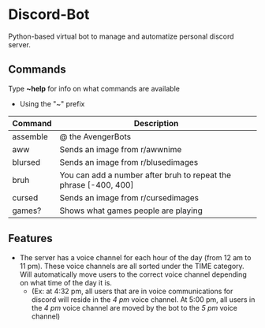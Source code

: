 # Discord-Bot
Python-based virtual bot to manage and automatize personal discord server.

## Commands
Type **~help** for info on what commands are available
* Using the "~" prefix

| Command | Description |
| --- | --- |
| assemble | @ the AvengerBots |
| aww | Sends an image from r/awwnime |
| blursed | Sends an image from r/blusedimages |
| bruh | You can add a number after bruh to repeat the phrase [-400, 400] |
| cursed | Sends an image from r/cursedimages |
| games? | Shows what games people are playing |

## Features
* The server has a voice channel for each hour of the day (from 12 am to 11 pm). These voice channels are all sorted under the TIME category. Will automatically move users to the correct voice channel depending on what time of the day it is. 
  * (Ex: at 4:32 pm, all users that are in voice communications for discord will reside in the *4 pm* voice channel. At 5:00 pm, all users in the *4 pm* voice channel are moved by the bot to the *5 pm* voice channel)
